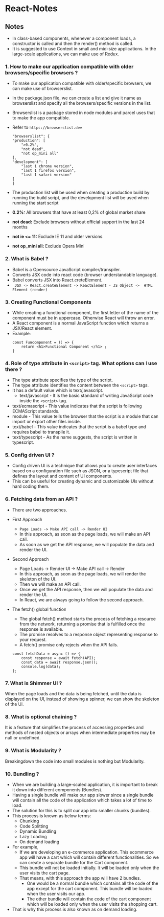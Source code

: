 # React-Notes

**Notes**
---------
-  In class-based components, whenever a component loads, a constructor is called and then the render() method is called.
- It is suggested to use Context in small and mid-size applications. In the large-scale applications, we can make use of  Redux.

### 1. How to make our application compatible with older browsers/specific browsers ?
 - To make our application compatible with older/specific browsers, we can make use of  browserslist. 
 - In the package.json file, we can create a list and give it name as browserslist  and specify all the browsers/specific  versions in the list. 
 - Browserslist is a package stored in node modules and parcel uses that to make the app compatible. 
 - Refer to  `https://browserslist.dev`

    ```
    "browserslist": {
    "production": [
        ">0.2%",
        "not dead",
        "not op_mini all"
    ],
    "development": [
        "last 1 chrome version",
        "last 1 firefox version",
        "last 1 safari version"
    ]
    }
    ```
 - The production list will be used when creating a production build by running the build script, and the development list will be used when running the start script
 - **0.2%:** All browsers that have at least 0,2% of global market share
 - **not dead:** Exclude browsers without official support in the last 24 months
 - **not ie <= 11:** Exclude IE 11 and older versions
 - **not op_mini all:** Exclude Opera Mini

### 2. What is Babel ?
- Babel is a Opensource JavaScript compiler/transpiler.
- Converts JSX code into react code (browser understandable language).
- Babel converts JSX into React.creteElement.
- ` JSX -> React.createElement -> ReactElement - JS Object -> 
 HTML Element (render)`

 ### 3. Creating Functional Components 
 - While creating a functional component, the first letter of the name of the component must be in uppercase. Otherwise React will throw an error. 
 - A React component is a normal JavaScript function which returns a JSX/React element. 
 - Example: 
    ```
    const Funcomponent = () => {
        return <h1>Functional Component </h1> ;
    }
    ```

### 4.  Role of type attribute in `<script>` tag. What options can I use there ? 
 - The type attribute specifies the type of the script. 
 - The type attribute identifies the content between the 
    `<script>` tags. 
 - It has a default value which is  text/javascript. 
    - text/javascript - It is the basic standard of writing 
 JavaScript code inside the `<script>` tag. 
- text/ecmascript - This value indicates that the script is following ECMAScript standards. 
- module - This value tells the browser that the script is a module that can import or export other files inside. 
- text/babel - This value indicates that the script is a babel type and requires babel to transpile it. 
- text/typescript - As the name suggests, the script is 
 written in typescript.

### 5. Config driven UI ?
- Config driven UI is a technique that allows you to create user interfaces based on a configuration file such as JSON, or a typescript file that defines the layout and content of UI components. 
- This can be useful for creating dynamic and customizable UIs without hard coding them.

### 6. Fetching data from an API ?
- There are two approaches. 
- First Approach 
    - `Page Loads -> Make API call -> Render UI` 
    - In this approach, as soon as the page loads, we will 
 make an API call. 
    - As soon as we get the API response, we will populate 
 the data and render the UI. 
- Second Approach 
    - Page Loads -> Render UI -> Make API call -> Render 
    - In this approach, as soon as the page loads, we will 
 render the skeleton of the UI.
    - Then we will make an API call. 
    - Once we get the API response, then we will populate 
 the data and render the UI. 
    - In React, we are always going to follow the second 
 approach.
- The fetch() global function 
    - The global fetch() method starts the process of fetching a resource from the network, returning a promise that is fulfilled once the response is available. 
    - The promise resolves to a response object representing response to your request. 
    - A fetch() promise only rejects when the API fails.
    
    ```
    const fetchData = async () => {
        const response = await fetch(API);
        const data = await response.json();
        console.log(data);
    };
    ```
### 7. What is Shimmer UI ?
  When the page loads and the data is being fetched, until the data is displayed on the UI, instead of showing a spinner, we can show the skeleton of the UI. 

### 8. What is optional chaining ? 
  It is a feature that simplifies the process of accessing properties and methods of nested objects or arrays when intermediate properties may be null or undefined. 

### 9. What is Modularity ?
  Breakingdown the code into small modules is nothing but Modularity.

### 10. Bundling ?
- When we are building a large-scaled application, it is important to break it down into different components (Bundles). 
- Having a single bundle will make our app slower since a single bundle will contain all the code of the application which takes a lot of time to load. 
- The solution for this is to split our app into smaller chunks (bundles). 
- This process is known as below terms: 
    - Chunking 
    - Code Splitting 
    - Dynamic Bundling 
    - Lazy Loading 
    - On demand loading 
- For example, 
    - If we are developing an e-commerce application. This ecommerce app will have a cart which will contain different functionalities. So we can create a separate bundle for the Cart component. 
    - This bundle will not be loaded initially. It will be loaded only when the user visits the cart page. 
    - That means, with this approach the app will have 2 bundles. 
        - One would be a normal bundle which contains all the code of the app except for the cart component. This bundle will be loaded when the user visits our app. 
        - The other bundle will contain the code of the cart component which will be loaded only when the user visits the shopping cart. 
 - That is why this process is also known as  on demand  loading.